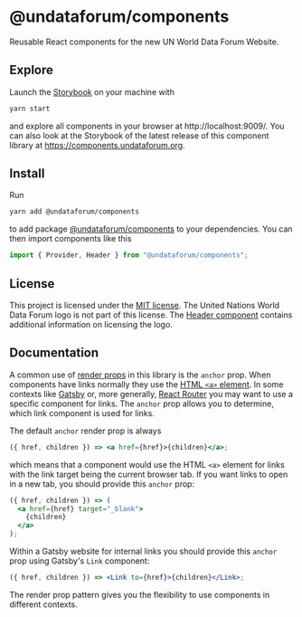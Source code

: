 # @undataforum/components

Reusable React components for the new UN World Data Forum Website.

## Explore

Launch the [Storybook](https://storybook.js.org/) on your machine with

```bash
yarn start
```

and explore all components in your browser at http://localhost:9009/. You can also look at the Storybook of the latest release of this component library at https://components.undataforum.org.

## Install

Run

```bash
yarn add @undataforum/components
```

to add package [@undataforum/components](https://github.com/UNDataForum/components) to your dependencies. You can then import components like this

```jsx
import { Provider, Header } from "@undataforum/components";
```

## License

This project is licensed under the [MIT license](https://choosealicense.com/licenses/mit/). The United Nations World Data Forum logo is not part of this license. The [Header component](https://github.com/UNDataForum/components/blob/master/src/components/Header/Header.jsx) contains additional information on licensing the logo.

## Documentation

A common use of [render props](https://reactjs.org/docs/render-props.html) in this library is the `anchor` prop. When components have links normally they use the [HTML `<a>` element](https://developer.mozilla.org/en-US/docs/Web/HTML/Element/a). In some contexts like [Gatsby](https://www.gatsbyjs.org/) or, more generally, [React Router](https://reacttraining.com/react-router/) you may want to use a specific component for links. The `anchor` prop allows you to determine, which link component is used for links.

The default `anchor` render prop is always

```jsx
({ href, children }) => <a href={href}>{children}</a>;
```

which means that a component would use the HTML `<a>` element for links with the link target being the current browser tab. If you want links to open in a new tab, you should provide this `anchor` prop:

```jsx
({ href, children }) => (
  <a href={href} target="_blank">
    {children}
  </a>
);
```

Within a Gatsby website for internal links you should provide this `anchor` prop using Gatsby's `Link` component:

```jsx
({ href, children }) => <Link to={href}>{children}</Link>;
```

The render prop pattern gives you the flexibility to use components in different contexts.
